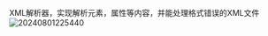 XML解析器，实现解析元素，属性等内容，并能处理格式错误的XML文件
![20240801225440](https://github.com/user-attachments/assets/9cdbd4cc-de4e-45a4-a97a-2350ea7a7f95)
